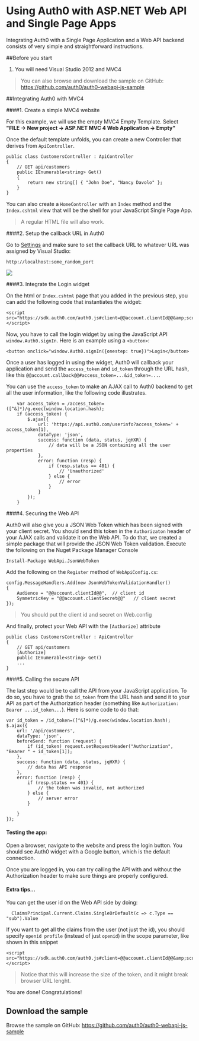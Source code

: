 # Using Auth0 with ASP.NET Web API and Single Page Apps

Integrating Auth0 with a Single Page Application and a Web API backend consists of very simple and straightforward instructions.

##Before you start

1. You will need Visual Studio 2012 and MVC4 

> You can also browse and download the sample on GitHub: <https://github.com/auth0/auth0-webapi-js-sample>

##Integrating Auth0 with MVC4

####1. Create a simple MVC4 website

For this example, we will use the empty MVC4 Empty Template. Select __"FILE -> New project -> ASP.NET MVC 4 Web Application -> Empty"__

Once the default template unfolds, you can create a new Controller that derives from `ApiController`.

    public class CustomersController : ApiController
    {
        // GET api/customers
        public IEnumerable<string> Get()
        {
            return new string[] { "John Doe", "Nancy Davolo" };
        }
    }

You can also create a `HomeController` with an `Index` method and the `Index.cshtml` view that will be the shell for your JavaScript Single Page App. 

> A regular HTML file will also work.

####2. Setup the callback URL in Auth0

Go to [Settings](https://app.auth0.com/#/settings) and make sure to set the callback URL to whatever URL was assigned by Visual Studio:

```
http://localhost:some_random_port
```

![](img/settings-callback.png)

####3. Integrate the Login widget

On the html or `Index.cshtml` page that you added in the previous step, you can add the following code that instantiates the widget:

    <script src="https://sdk.auth0.com/auth0.js#client=@@account.clientId@@&amp;scope=openid&amp;response_type=token"></script>

Now, you have to call the login widget by using the JavaScript API `window.Auth0.signIn`. Here is an example using a `<button>`:

    <button onclick="window.Auth0.signIn({onestep: true})">Login</button>

Once a user has logged in using the widget, Auth0 will callback your application and send the `access_token` and `id_token` through the URL hash, like this `@@account.callback@@#access_token=...&id_token=...`. 

You can use the `access_token` to make an AJAX call to Auth0 backend to get all the user information, like the following code illustrates.

        var access_token = /access_token=([^&]*)/g.exec(window.location.hash);
        if (access_token) {
            $.ajax({
                url: 'https://api.auth0.com/userinfo?access_token=' + access_token[1],
                dataType: 'json',
                success: function (data, status, jqHXR) {
                    // data will be a JSON containing all the user properties
                },
                error: function (resp) {
                    if (resp.status == 401) {
                        // 'Unauthorized'
                    } else {
                        // error
                    }
                }
            });
        }

####4. Securing the Web API

Auth0 will also give you a JSON Web Token which has been signed with your client secret. You should send this token in the `Authorizaton` header of your AJAX calls and validate it on the Web API. To do that, we created a simple package that will provide the JSON Web Token validation. Execute the following on the Nuget Package Manager Console

    Install-Package WebApi.JsonWebToken

Add the following on the `Register` method of `WebApiConfig.cs`:

    config.MessageHandlers.Add(new JsonWebTokenValidationHandler()
    {
        Audience = "@@account.clientId@@",  // client id
        SymmetricKey = "@@account.clientSecret@@"   // client secret
    });

> You should put the client id and secret on Web.config

And finally, protect your Web API with the `[Authorize]` attribute

    public class CustomersController : ApiController
    {
        // GET api/customers
        [Authorize]
        public IEnumerable<string> Get()
        ...
    }

####5. Calling the secure API

The last step would be to call the API from your JavaScript application. To do so, you have to grab the `id_token` from the URL hash and send it to your API as part of the Authorization header (something like `Authorization: Bearer ...id_token...`). Here is some code to do that:

    var id_token = /id_token=([^&]*)/g.exec(window.location.hash);
    $.ajax({
        url: '/api/customers',
        dataType: 'json',
        beforeSend: function (request) {
            if (id_token) request.setRequestHeader("Authorization", "Bearer " + id_token[1]);
        },
        success: function (data, status, jqHXR) {
            // data has API response
        },
        error: function (resp) {
            if (resp.status == 401) {
                // the token was invalid, not authorized
            } else {
                // server error
            }
            
        }
    });

#### Testing the app:

Open a browser, navigate to the website and press the login button. You should see Auth0 widget with a Google button, which is the default connection. 

Once you are logged in, you can try calling the API with and without the Authorization header to make sure things are properly configured. 


#### Extra tips...

You can get the user id on the Web API side by doing:

      ClaimsPrincipal.Current.Claims.SingleOrDefault(c => c.Type == "sub").Value

If you want to get all the claims from the user (not just the id), you should specify `openid profile` (instead of just `openid`) in the scope parameter, like shown in this snippet

    <script src="https://sdk.auth0.com/auth0.js#client=@@account.clientId@@&amp;scope=openid%20profile&amp;response_type=token"></script>

> Notice that this will increase the size of the token, and it might break browser URL lenght.

You are done! Congratulations! 

## Download the sample

Browse the sample on GitHub: <https://github.com/auth0/auth0-webapi-js-sample>
